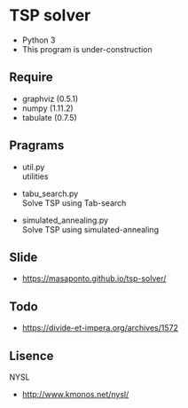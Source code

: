 # TSP solver 
- Python 3
- This program is under-construction

## Require
- graphviz (0.5.1)
- numpy (1.11.2)
- tabulate (0.7.5)

## Pragrams
- util.py  
  utilities  

- tabu_search.py  
  Solve TSP using Tab-search  

- simulated_annealing.py  
  Solve TSP using simulated-annealing  


## Slide
- https://masaponto.github.io/tsp-solver/  

## Todo
- https://divide-et-impera.org/archives/1572  

## Lisence
NYSL 
- http://www.kmonos.net/nysl/
